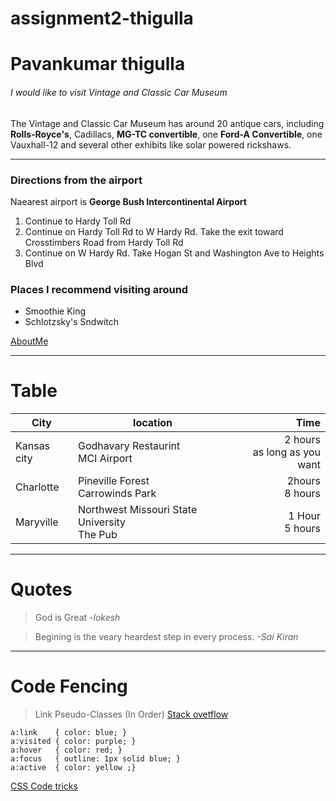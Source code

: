 # assignment2-thigulla

# Pavankumar thigulla
###### I would like to visit Vintage and Classic Car Museum
The Vintage and Classic Car Museum has around 20 antique cars, including **Rolls-Royce's**, Cadillacs, **MG-TC convertible**, one **Ford-A Convertible**, one Vauxhall-12 and several other exhibits like solar powered rickshaws.

---
### Directions from the airport
Naearest airport is **George Bush Intercontinental Airport**
1. Continue to Hardy Toll Rd
2. Continue on Hardy Toll Rd to W Hardy Rd. Take the exit toward Crosstimbers Road from Hardy Toll Rd
3. Continue on W Hardy Rd. Take Hogan St and Washington Ave to Heights Blvd

### Places I recommend visiting around
* Smoothie King
* Schlotzsky's Sndwitch

[AboutMe](https://github.com/pavankthigulla/assignment2-thigulla/blob/main/AboutMe.md)

---
# Table
| City | location | Time |
| --- | --- | ---: |
| Kansas city | Godhavary Restaurint <br> MCI Airport | 2 hours <br> as long as you want |
| Charlotte | Pineville Forest<br> Carrowinds Park | 2hours <br> 8 hours |
| Maryville | Northwest Missouri State University<br>The Pub | 1 Hour <br> 5 hours |

---
# Quotes
>God is Great *-lokesh*<br>

>Begining is the veary heardest step in every process. *-Sai Kiran*

---
# Code Fencing
>Link Pseudo-Classes (In Order) 
[Stack ovetflow](https://stackoverflow.com/questions/8159656/what-is-the-correct-way-css-link-pseudo-class)
```
a:link    { color: blue; }
a:visited { color: purple; }
a:hover   { color: red; }
a:focus   { outline: 1px solid blue; }
a:active  { color: yellow ;}
```
[CSS Code tricks](https://css-tricks.com/snippets/css/link-pseudo-classes-in-order/)